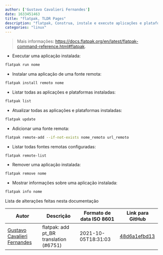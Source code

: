 ```yaml
---
author: ['Gustavo Cavalieri Fernandes']
date: 1633451463
title: "flatpak, TLDR Pages"
description: "flatpak, Construa, instale e execute aplicações e plataformas flatpak."
categories: "linux"
---
```

> Mais informações: <https://docs.flatpak.org/en/latest/flatpak-command-reference.html#flatpak>.

- Executar uma aplicação instalada:

```bash
flatpak run nome
```

- Instalar uma aplicação de uma fonte remota:

```bash
flatpak install remoto nome
```

- Listar todas as aplicações e plataformas instaladas:

```bash
flatpak list
```

- Atualizar todas as aplicações e plataformas instaladas:

```bash
flatpak update
```

- Adicionar uma fonte remota:

```bash
flatpak remote-add --if-not-exists nome_remoto url_remoto
```

- Listar todas fontes remotas configuradas:

```bash
flatpak remote-list
```

- Remover uma aplicação instalada:

```bash
flatpak remove nome
```

- Mostrar informações sobre uma aplicação instalada:

```bash
flatpak info nome
```
Lista de alterações feitas nesta documentação


Autor | Descrição | Formato de data ISO 8601 | Link para GitHub
------|-----|-----|-----
[Gustavo Cavalieri Fernandes](mailto:gugacavalieri@gmail.com) | flatpak: add pt_BR translation (#6751) | 2021-10-05T18:31:03 | [48d6a1efbd13](https://github.com/tldr-pages/tldr/commit/48d6a1efbd134f488aa62b7c39b0221a8d538c20)

